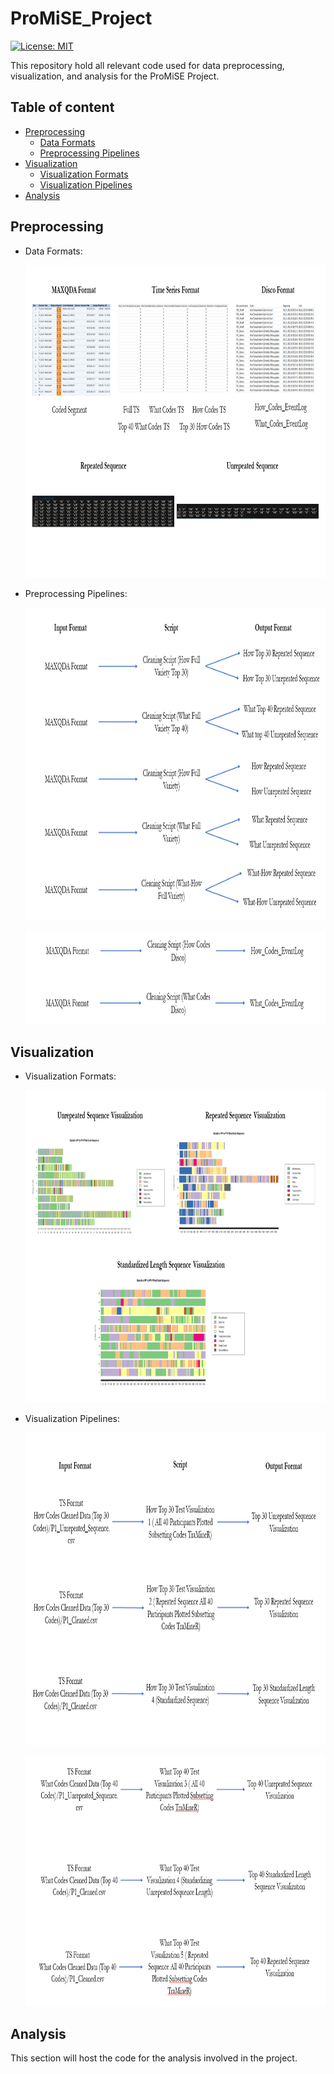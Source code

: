 # ProMiSE_Project

[![License: MIT](https://img.shields.io/badge/License-MIT-yellow.svg)](https://opensource.org/licenses/MIT)

This repository hold all relevant code used for data preprocessing, visualization, and analysis for the ProMiSE Project.

## Table of content

- [Preprocessing](#preprocessing)
    - [Data Formats](#data-formats)
    - [Preprocessing Pipelines](#workflows)
- [Visualization](#visualization)
    - [Visualization Formats](#visualization-formats)
    - [Visualization Pipelines](#server)
- [Analysis](#analysis)


## Preprocessing

- Data Formats:

    <p align="center">
      <img src="https://github.com/sas8465/ProMiSE_Project/blob/main/images/Slide1.PNG" width="850" height="500" />
    </p>
    
- Preprocessing Pipelines:
    
    <p align="center">
      <img src="https://github.com/sas8465/ProMiSE_Project/blob/main/images/Slide2.PNG" width="850" height="500" />
    </p>
    <p align="center">
      <img src="https://github.com/sas8465/ProMiSE_Project/blob/main/images/Slide3.PNG" width="850" height="150" />
    </p>

## Visualization

- Visualization Formats:

    <p align="center">
      <img src="https://github.com/sas8465/ProMiSE_Project/blob/main/images/Slide4.PNG" width="850" height="500" />
    </p>
    
- Visualization Pipelines:
    
    <p align="center">
      <img src="https://github.com/sas8465/ProMiSE_Project/blob/main/images/Slide5.PNG" width="850" height="500" />
    </p>
    <p align="center">
      <img src="https://github.com/sas8465/ProMiSE_Project/blob/main/images/Slide6.PNG" width="850" height="400" />
    </p> 

## Analysis

This section will host the code for the analysis involved in the project.
